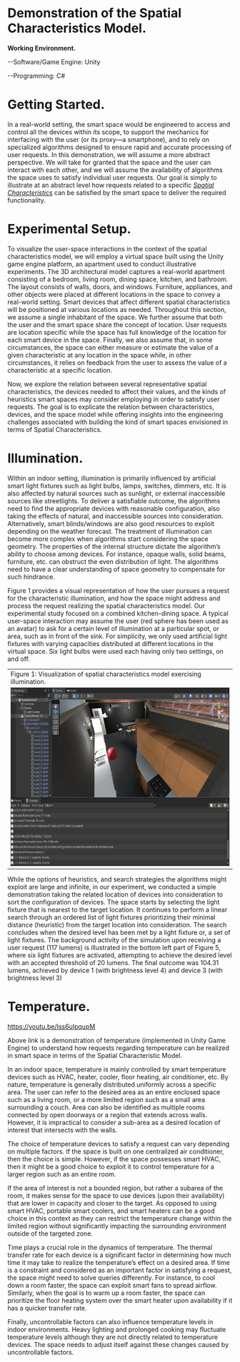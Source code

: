 # Demonstration of the Spatial Characteristics Model.

**Working Environment.**

--Software/Game Engine: Unity

--Programming: C#

# Getting Started.

In a real-world setting, the smart space would be engineered to access and control all the devices within its scope, to support the mechanics for interfacing with the user (or its proxy—a smartphone), and to rely on specialized algorithms designed to ensure rapid and accurate processing of user requests. In this demonstration, we will assume a more abstract perspective.  We will take for granted that the space and the user can interact with each other, and we will assume the availability of algorithms the space uses to satisfy individual user requests. Our goal is simply to illustrate at an abstract level how requests related to a specific <i><a href="https://github.com/HamimAdal/Spatial-Characteristics"> Spatial Characteristics</a></i> can be satisfied by the smart space to deliver the required functionality. 

# Experimental Setup.
To visualize the user-space interactions in the context of the spatial characteristics model, we will employ a virtual space built using the Unity game engine platform, an apartment used to conduct illustrative experiments.  The 3D architectural model captures a real-world apartment consisting of a bedroom, living room, dining space, kitchen, and bathroom. The layout consists of walls, doors, and windows. Furniture, appliances, and other objects were placed at different locations in the space to convey a real-world setting. Smart devices that affect different spatial characteristics will be positioned at various locations as needed. Throughout this section, we assume a single inhabitant of the space.  We further assume that both the user and the smart space share the concept of location.  User requests are location specific while the space has full knowledge of the location for each smart device in the space. Finally, we also assume that, in some circumstances, the space can either measure or estimate the value of a given characteristic at any location in the space while, in other circumstances, it relies on feedback from the user to assess the value of a characteristic at a specific location.

Now, we explore the relation between several representative spatial characteristics, the devices needed to affect their values, and the kinds of heuristics smart spaces may consider employing in order to satisfy user requests.  The goal is to explicate the relation between characteristics, devices, and the space model while offering insights into the engineering challenges associated with building the kind of smart spaces envisioned in terms of Spatial Characteristics.

# Illumination.  

Within an indoor setting, illumination is primarily influenced by artificial smart light fixtures such as light bulbs, lamps, switches, dimmers, etc. It is also affected by natural sources such as sunlight, or external inaccessible sources like streetlights. To deliver a satisfiable outcome, the algorithms need to find the appropriate devices with reasonable configuration, also taking the effects of natural, and inaccessible sources into consideration. Alternatively, smart blinds/windows are also good resources to exploit depending on the weather forecast. The treatment of illumination can become more complex when algorithms start considering the space geometry. The properties of the internal structure dictate the algorithm’s ability to choose among devices. For instance, opaque walls, solid beams, furniture, etc. can obstruct the even distribution of light. The algorithms need to have a clear understanding of space geometry to compensate for such hindrance.

Figure 1 provides a visual representation of how the user pursues a request for the characteristic illumination, and how the space might address and process the request realizing the spatial characteristics model. Our experimental study focused on a combined kitchen-dining space. A typical user-space interaction may assume the user (red sphere has been used as an avatar) to ask for a certain level of illumination at a particular spot, or area, such as in front of the sink. For simplicity, we only used artificial light fixtures with varying capacities distributed at different locations in the virtual space. Six light bulbs were used each having only two settings, on and off.

<table>
  <tr>
    <td>Figure 1: Visualization of spatial characteristics model exercising illumination.</td>
  </tr>
  <tr>
    <td><img src="https://github.com/HamimAdal/Demonstration-Spatial-Characteristics-in-Unity-Engine/blob/main/Figure_demo/illumiantion.png" width=800 height=400></td>
  </tr>
</table>

While the options of heuristics, and search strategies the algorithms might exploit are large and infinite, in our experiment, we conducted a simple demonstration taking the related location of devices into consideration to sort the configuration of devices. The space starts by selecting the light fixture that is nearest to the target location. It continues to perform a linear search through an ordered list of light fixtures prioritizing their minimal distance (heuristic) from the target location into consideration. The search concludes when the desired level has been met by a light fixture or, a set of light fixtures. The background activity of the simulation upon receiving a user request (117 lumens) is illustrated in the bottom left part of Figure 5, where six light fixtures are activated, attempting to achieve the desired level with an accepted threshold of 20 lumens. The final outcome was 104.31 lumens, achieved by device 1 (with brightness level 4) and device 3 (with brightness level 3)

# Temperature.  

https://youtu.be/Iss6uIpqupM

Above link is a demonstration of temperature (implemented in Unity Game Engine) to understand how requests regarding temperature can be realized in smart space in terms of the Spatial Characteristic Model.


In an indoor space, temperature is mainly controlled by smart temperature devices such as HVAC, heater, cooler, floor heating, air conditioner, etc. By nature, temperature is generally distributed uniformly across a specific area. The user can refer to the desired area as an entire enclosed space such as a living room, or a more limited region such as a small area surrounding a couch. Area can also be identified as multiple rooms connected by open doorways or a region that extends across walls. However, it is impractical to consider a sub-area as a desired location of interest that intersects with the walls.

The choice of temperature devices to satisfy a request can vary depending on multiple factors. If the space is built on one centralized air conditioner, then the choice is simple. However, if the space possesses smart HVAC, then it might be a good choice to exploit it to control temperature for a larger region such as an entire room. 

If the area of interest is not a bounded region, but rather a subarea of the room, it makes sense for the space to use devices (upon their availability) that are lower in capacity and closer to the target. As opposed to using smart HVAC, portable smart coolers, and smart heaters can be a good choice in this context as they can restrict the temperature change within the limited region without significantly impacting the surrounding environment outside of the targeted zone. 

Time plays a crucial role in the dynamics of temperature. The thermal transfer rate for each device is a significant factor in determining how much time it may take to realize the temperature’s effect on a desired area. If time is a constraint and considered as an important factor in satisfying a request, the space might need to solve queries differently. For instance, to cool down a room faster, the space can exploit smart fans to spread airflow. Similarly, when the goal is to warm up a room faster, the space can prioritize the floor heating system over the smart heater upon availability if it has a quicker transfer rate. 

Finally, uncontrollable factors can also influence temperature levels in indoor environments. Heavy lighting and prolonged cooking may fluctuate temperature levels although they are not directly related to temperature devices. The space needs to adjust itself against these changes caused by uncontrollable factors.



